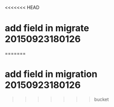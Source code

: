 <<<<<<< HEAD
# add field in migrate 20150923180126
=======
# add field in migration 20150923180126
>>>>>>> bucket
